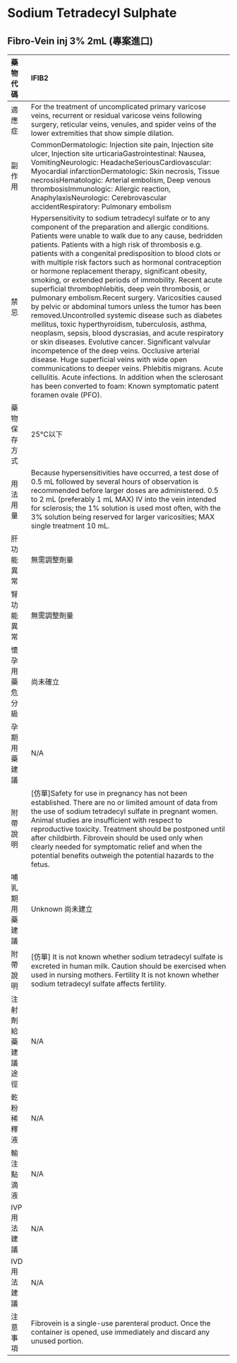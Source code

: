 # Sodium Tetradecyl Sulphate

## Fibro-Vein inj 3% 2mL (專案進口)

| 藥物代碼           | IFIB2                                                                                                                                                                                                                                                                                                                                                                                                                                                                                                                                                                                                                                                                                                                                                                                                                                                                                                                                                                                                                                                                                                                                                                       |
|:-------------------|:----------------------------------------------------------------------------------------------------------------------------------------------------------------------------------------------------------------------------------------------------------------------------------------------------------------------------------------------------------------------------------------------------------------------------------------------------------------------------------------------------------------------------------------------------------------------------------------------------------------------------------------------------------------------------------------------------------------------------------------------------------------------------------------------------------------------------------------------------------------------------------------------------------------------------------------------------------------------------------------------------------------------------------------------------------------------------------------------------------------------------------------------------------------------------|
| 適應症             | For the treatment of uncomplicated primary varicose veins, recurrent or residual varicose veins following surgery, reticular veins, venules, and spider veins of the lower extremities that show simple dilation.                                                                                                                                                                                                                                                                                                                                                                                                                                                                                                                                                                                                                                                                                                                                                                                                                                                                                                                                                           |
| 副作用             | CommonDermatologic: Injection site pain, Injection site ulcer, Injection site urticariaGastrointestinal: Nausea, VomitingNeurologic: HeadacheSeriousCardiovascular: Myocardial infarctionDermatologic: Skin necrosis, Tissue necrosisHematologic: Arterial embolism, Deep venous thrombosisImmunologic: Allergic reaction, AnaphylaxisNeurologic: Cerebrovascular accidentRespiratory: Pulmonary embolism                                                                                                                                                                                                                                                                                                                                                                                                                                                                                                                                                                                                                                                                                                                                                                   |
| 禁忌               | Hypersensitivity to sodium tetradecyl sulfate or to any component of the preparation and allergic conditions. Patients were unable to walk due to any cause, bedridden patients. Patients with a high risk of thrombosis e.g. patients with a congenital predisposition to blood clots or with multiple risk factors such as hormonal contraception or hormone replacement therapy, significant obesity, smoking, or extended periods of immobility. Recent acute superficial thrombophlebitis, deep vein thrombosis, or pulmonary embolism.Recent surgery. Varicosities caused by pelvic or abdominal tumors unless the tumor has been removed.Uncontrolled systemic disease such as diabetes mellitus, toxic hyperthyroidism, tuberculosis, asthma, neoplasm, sepsis, blood dyscrasias, and acute respiratory or skin diseases. Evolutive cancer. Significant valvular incompetence of the deep veins. Occlusive arterial disease. Huge superficial veins with wide open communications to deeper veins. Phlebitis migrans. Acute cellulitis. Acute infections. In addition when the sclerosant has been converted to foam: Known symptomatic patent foramen ovale (PFO). |
| 藥物保存方式       | 25°C以下                                                                                                                                                                                                                                                                                                                                                                                                                                                                                                                                                                                                                                                                                                                                                                                                                                                                                                                                                                                                                                                                                                                                                                    |
| 用法用量           | Because hypersensitivities have occurred, a test dose of 0.5 mL followed by several hours of observation is recommended before larger doses are administered. 0.5 to 2 mL (preferably 1 mL MAX) IV into the vein intended for sclerosis; the 1% solution is used most often, with the 3% solution being reserved for larger varicosities; MAX single treatment 10 mL.                                                                                                                                                                                                                                                                                                                                                                                                                                                                                                                                                                                                                                                                                                                                                                                                       |
| 肝功能異常         | 無需調整劑量                                                                                                                                                                                                                                                                                                                                                                                                                                                                                                                                                                                                                                                                                                                                                                                                                                                                                                                                                                                                                                                                                                                                                                |
| 腎功能異常         | 無需調整劑量                                                                                                                                                                                                                                                                                                                                                                                                                                                                                                                                                                                                                                                                                                                                                                                                                                                                                                                                                                                                                                                                                                                                                                |
| 懷孕用藥危分級     | 尚未確立                                                                                                                                                                                                                                                                                                                                                                                                                                                                                                                                                                                                                                                                                                                                                                                                                                                                                                                                                                                                                                                                                                                                                                    |
| 孕期用藥建議       | N/A                                                                                                                                                                                                                                                                                                                                                                                                                                                                                                                                                                                                                                                                                                                                                                                                                                                                                                                                                                                                                                                                                                                                                                         |
| 附帶說明           | [仿單]Safety for use in pregnancy has not been established. There are no or limited amount of data from the use of sodium tetradecyl sulfate in pregnant women. Animal studies are insufficient with respect to reproductive toxicity. Treatment should be postponed until after childbirth. Fibrovein should be used only when clearly needed for symptomatic relief and when the potential benefits outweigh the potential hazards to the fetus.                                                                                                                                                                                                                                                                                                                                                                                                                                                                                                                                                                                                                                                                                                                          |
| 哺乳期用藥建議     | Unknown 尚未建立                                                                                                                                                                                                                                                                                                                                                                                                                                                                                                                                                                                                                                                                                                                                                                                                                                                                                                                                                                                                                                                                                                                                                            |
| 附帶說明           | [仿單] It is not known whether sodium tetradecyl sulfate is excreted in human milk. Caution should be exercised when used in nursing mothers. Fertility It is not known whether sodium tetradecyl sulfate affects fertility.                                                                                                                                                                                                                                                                                                                                                                                                                                                                                                                                                                                                                                                                                                                                                                                                                                                                                                                                                |
| 注射劑給藥建議途徑 | N/A                                                                                                                                                                                                                                                                                                                                                                                                                                                                                                                                                                                                                                                                                                                                                                                                                                                                                                                                                                                                                                                                                                                                                                         |
| 乾粉稀釋液         | N/A                                                                                                                                                                                                                                                                                                                                                                                                                                                                                                                                                                                                                                                                                                                                                                                                                                                                                                                                                                                                                                                                                                                                                                         |
| 輸注點滴液         | N/A                                                                                                                                                                                                                                                                                                                                                                                                                                                                                                                                                                                                                                                                                                                                                                                                                                                                                                                                                                                                                                                                                                                                                                         |
| IVP 用法建議       | N/A                                                                                                                                                                                                                                                                                                                                                                                                                                                                                                                                                                                                                                                                                                                                                                                                                                                                                                                                                                                                                                                                                                                                                                         |
| IVD 用法建議       | N/A                                                                                                                                                                                                                                                                                                                                                                                                                                                                                                                                                                                                                                                                                                                                                                                                                                                                                                                                                                                                                                                                                                                                                                         |
| 注意事項           | Fibrovein is a single-use parenteral product. Once the container is opened, use immediately and discard any unused portion.                                                                                                                                                                                                                                                                                                                                                                                                                                                                                                                                                                                                                                                                                                                                                                                                                                                                                                                                                                                                                                                 |

